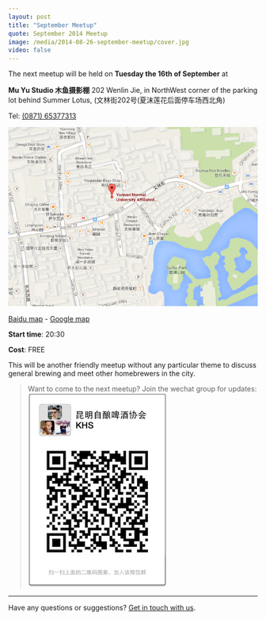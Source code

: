 ```yaml
---
layout: post
title: "September Meetup"
quote: September 2014 Meetup
image: /media/2014-08-26-september-meetup/cover.jpg
video: false
---
```


The next meetup will be held on **Tuesday the 16th of September** at

**Mu Yu Studio 木鱼摄影棚**
202 Wenlin Jie, in NorthWest corner of the parking lot behind Summer Lotus, (文林街202号(夏沫莲花后面停车场西北角)

Tel: [(0871) 65377313](tel:087165377313)

!["Map to Mu Yu Studio"](/media/2014-08-26-september-meetup/map-english.png)

[Baidu map](http://j.map.baidu.com/54PRv) - [Google map](https://www.google.com/maps/place/Yunnan+Normal+University+Affiliated+Elementary+School+%EF%BC%88Wenlin+Street%EF%BC%89,+Wuhua,+Kunming,+Yunnan,+China,+650031/@25.0513201,102.7008532,17z/data=!4m2!3m1!1s0x36d083c4e3e50c55:0xcb5c76a563e6bab7?hl=en)

**Start time**: 20:30

**Cost**: FREE

This will be another friendly meetup without any particular theme to discuss general brewing and meet other homebrewers in the city.

> Want to come to the next meetup? Join the wechat group for updates:
![KHS Wechat Group QR Code](/media/qr-code.jpg)

-----
Have any questions or suggestions? [Get in touch with us](mailto:hello@kunmingbeer.org).